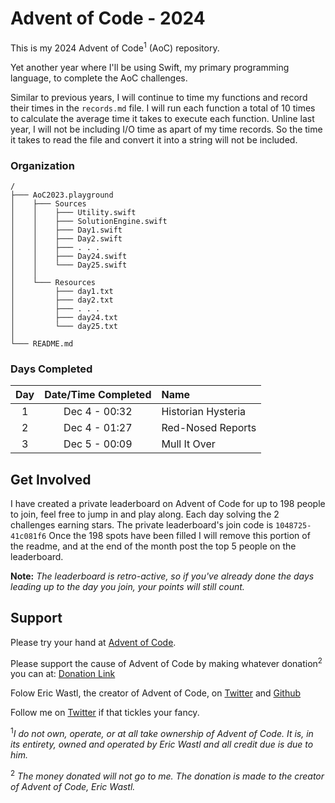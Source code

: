 # Advent of Code - 2024

This is my 2024 Advent of Code<sup>1</sup> (AoC) repository.

Yet another year where I'll be using Swift, my primary programming language, to complete the AoC challenges.

Similar to previous years, I will continue to time my functions and record their times in the `records.md` file. I will run each function a total of 10 times to calculate the average time it takes to execute each function. Unline last year, I will not be including I/O time as apart of my time records. So the time it takes to read the file and convert it into a string will not be included.

### Organization
```
/
├─── AoC2023.playground
│    ├─── Sources
│    │    ├─── Utility.swift
│    │    ├─── SolutionEngine.swift
│    │    ├─── Day1.swift
│    │    ├─── Day2.swift
│    │    ├─── . . .
│    │    ├─── Day24.swift
│    │    └─── Day25.swift
│    │
│    └─── Resources
│         ├─── day1.txt
│         ├─── day2.txt
│         ├─── . . .
│         ├─── day24.txt
│         └─── day25.txt
│
└─── README.md
```

### Days Completed

| Day  | Date/Time Completed | Name                            |
| :-:  | :-----------------: | :------------------------------ |
|  1   | Dec 4 - 00:32       | Historian Hysteria              |
|  2   | Dec 4 - 01:27       | Red-Nosed Reports               |
|  3   | Dec 5 - 00:09       | Mull It Over                    |

## Get Involved

I have created a private leaderboard on Advent of Code for up to 198 people to join, feel free to jump in and play along. Each day solving the 2 challenges earning stars. The private leaderboard's join code is `1048725-41c081f6` Once the 198 spots have been filled I will remove this portion of the readme, and at the end of the month post the top 5 people on the leaderboard.

**Note:** _The leaderboard is retro-active, so if you've already done the days leading up to the day you join, your points will still count._

## Support

Please try your hand at [Advent of Code](https://adventofcode.com).

Please support the cause of Advent of Code by making whatever donation<sup>2</sup> you can at: [Donation Link](https://adventofcode.com/2020/support)

Folow Eric Wastl, the creator of Advent of Code, on [Twitter](https://twitter.com/ericwastl) and [Github](https://github.com/topaz)

Follow me on [Twitter](https://twitter.com/BAChapin) if that tickles your fancy.

<sup>1</sup>_I do not own, operate, or at all take ownership of Advent of Code. It is, in its entirety, owned and operated by Eric Wastl and all credit due is due to him._

<sup>2</sup> _The money donated will not go to me. The donation is made to the creator of Advent of Code, Eric Wastl._